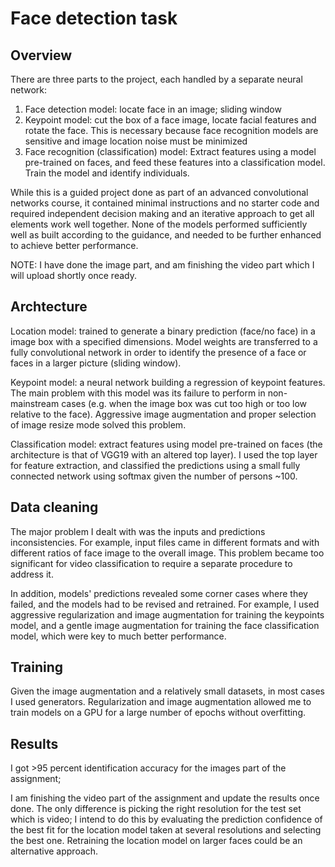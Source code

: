# Face detection task

## Overview

There are three parts to the project, each handled by a separate neural network:

1. Face detection model: locate face in an image; sliding window
2. Keypoint model: cut the box of a face image, locate facial features and rotate the face. This is necessary because face recognition models are sensitive and image location noise must be minimized
3. Face recognition (classification) model: Extract features using a model pre-trained on faces, and feed these features into a classification model. Train the model and identify individuals. 


While this is a guided project done as part of an advanced convolutional networks course, it contained minimal instructions and no starter code and required independent decision making and an iterative approach to get all elements work well together. None of the models performed sufficiently well as built according to the guidance, and needed to be further enhanced to achieve better performance.

NOTE: I have done the image part, and am finishing the video part which I will upload shortly once ready.

## Archtecture

Location model: trained to generate a binary prediction (face/no face) in a image box with a specified dimensions. Model weights are transferred to a fully convolutional network in order to identify the presence of a face or faces in a larger picture (sliding window). 

Keypoint model: a neural network building a regression of keypoint features. The main problem with this model was its failure to perform in non-mainstream cases (e.g. when the image box was cut too high or too low relative to the face). Aggressive image augmentation and proper selection of image resize mode solved this problem. 

Classification model: extract features using model pre-trained on faces (the architecture is that of VGG19 with an altered top layer). I used the top layer for feature extraction, and classified the predictions using a small fully connected network using softmax given the number of persons  ~100. 

## Data cleaning

The major problem I dealt with was the inputs and predictions inconsistencies. For example, input files came in different formats and with different ratios of face image to the overall image. This problem became too significant for video classification to require a separate procedure to address it.

In addition, models'  predictions revealed some corner cases where they failed, and the models had to be revised and retrained. For example, I used aggressive regularization and image augmentation for training the keypoints model, and a gentle image augmentation for training the face classification model, which were key to much better performance.

## Training

Given the image augmentation and a relatively small datasets, in most cases I used generators. Regularization and image augmentation allowed me to train models on a GPU for a large number of epochs without overfitting.


## Results

I got >95 percent identification accuracy for the images part of the assignment;

I am finishing the video part of the assignment and update the results once done. The only difference is picking the right resolution for the test set which is video; I intend to do this by evaluating the prediction confidence of the best fit for the location model taken at several resolutions and selecting the best one. Retraining the location model on larger faces could be an alternative approach.
